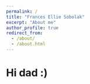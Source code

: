 ```yaml
---
permalink: /
title: "Frances Ellie Sobolak"
excerpt: "About me"
author_profile: true
redirect_from:
  - /about/
  - /about.html
---
```


Hi dad :)
======



